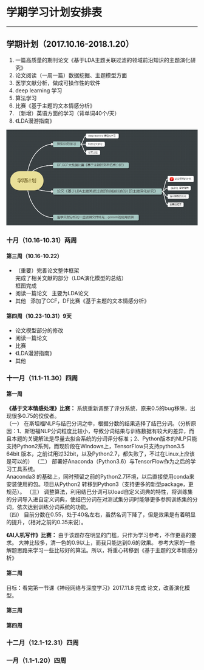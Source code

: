 # 学期学习计划安排表
* * *
## 学期计划（2017.10.16-2018.1.20）
1. 一篇高质量的期刊论文《基于LDA主题关联过滤的领域前沿知识的主题演化研究》
2. 论文阅读（一周一篇）数据挖掘、主题模型方面
3. 医学文献分析，做成可操作性的软件 
4. deep learning 学习
5. 算法学习
6. 比赛《基于主题的文本情感分析》
7. （新增）英语方面的学习（背单词40个/天）
8. 《LDA漫游指南》

![image](https://github.com/EachenKuang/Something/blob/master/image/Plan.png)

### 十月（10.16-10.31）两周

#### 第三周（10.16-10.22）
* （重要）完善论文整体框架  
完成了相关文献的部分（LDA演化模型的总结）   
框图完成
* 阅读一篇论文  
主要为LDA论文
* 其他  
添加了CCF，DF比赛《基于主题的文本情感分析》

#### 第四周（10.23-10.31）9天
* 论文模型部分的修改
* 阅读一篇论文
* 比赛
* 《LDA漫游指南》
* 其他

### 十一月（11.1-11.30）四周

#### 第一周
**《基于文本情感处理》比赛：**
系统重新调整了评分系统，原来0.5的bug移除，出现很多0.75的佼佼者。  
（一） 在斯坦福NLP与结巴分词之中，根据分数的结果选择了结巴分词。（分析原因：1、斯坦福NLP分词粒度比较小，导致分词结果与训练数据有较大的差异，而且本题的关键解法是尽量去拟合系统的分词评分标准；2、Python版本的NLP只能支持Python2系列，而现阶段在Windows上，TensorFlow只支持python3.5 64bit 版本，之前试用过32bit，以及Python2.7，都失败了，不过在Linux上应该是可以的）
（二） 部署好Anaconda（Python3.6）与TensorFlow作为之后的学习工具系统。  
Anaconda3 的基础上，同时预留之前的Python2.7环境，以后直接使用conda来安装使用的包。项目从Python2 转移到Python3（支持更多的新型package，更规范）。
（三） 调整算法，利用结巴分词可以load自定义词典的特性，将训练集的分词导入进自定义词典，使结巴分词在对测试集分词时能够更多参照训练集的分词，依次达到训练分词系统的功能。  
（四） 目前分数在0.55，处于40名左右，虽然名词下降了，但是效果是有着明显的提升，（相对之前的0.35来说）。  

**《AI人机写作》比赛：**
由于该题存在明显的门槛，只作为学习参考，不作更高的要求。
大神比较多，清一色的0.9以上，而我只能达到0.6的效果。
参考大家的一些解题思路来学习一些比较好的算法。所以，将重心转移到《基于主题的文本情感分析》

#### 第二周
目标：看完第一节课《神经网络与深度学习》2017.11.8 完成 
论文，改善演化模型。

#### 第三周
#### 第四周
### 十二月（12.1-12.31）四周

### 一月（1.1-1.20）四周



